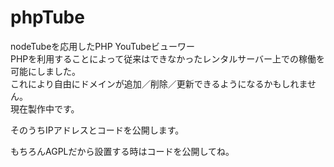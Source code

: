 # phpTube
nodeTubeを応用したPHP YouTubeビューワー\
PHPを利用することによって従来はできなかったレンタルサーバー上での稼働を可能にしました。\
これにより自由にドメインが追加／削除／更新できるようになるかもしれません。\
現在製作中です。

そのうちIPアドレスとコードを公開します。

もちろんAGPLだから設置する時はコードを公開してね。
